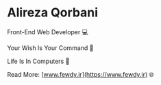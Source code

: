 # Alireza Qorbani

Front-End Web Developer 💻

Your Wish Is Your Command 🚩

Life Is In Computers 💯

Read More: [www.fewdy.ir](https://www.fewdy.ir) 🌐
